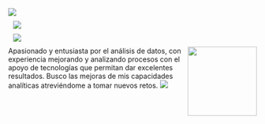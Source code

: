 <img src="https://user-images.githubusercontent.com/73097560/115834477-dbab4500-a447-11eb-908a-139a6edaec5c.gif">

<h1 style="margin: 10px 10px">
    <img src="https://readme-typing-svg.herokuapp.com?font=Montserrat&weight=900&size=40&duration=1000&pause=2000&color=2545FF&center=true&vCenter=true&random=false&width=435&lines=DATA+ANALYTICS+📊​" />


<h1 style="margin: 10px 10px">
    <img src="https://readme-typing-svg.herokuapp.com?font=Montserrat&weight=700&size=40&duration=1000&pause=5000&color=2545FF&vCenter=true&random=false&width=435&lines=SOBRE+M%C3%8D+👨🏻‍💻​" />
</h1>
<picture> <img align="right" src="https://media2.giphy.com/media/v1.Y2lkPTc5MGI3NjExMWEzZzY3YnkwOWJwN2ZxN3diNnRoNDdza3VsYnNwNzNsbmg4YW83dCZlcD12MV9pbnRlcm5hbF9naWZfYnlfaWQmY3Q9Zw/TJP7EH5i1fB2rKeWbf/giphy.gif" width = 140px></picture>
Apasionado y entusiasta por el análisis de datos, con experiencia mejorando y analizando procesos con el apoyo de tecnologías que permitan dar excelentes resultados. Busco las mejoras de mis capacidades analíticas atreviéndome a tomar nuevos retos.
<img src="https://user-images.githubusercontent.com/73097560/115834477-dbab4500-a447-11eb-908a-139a6edaec5c.gif">
